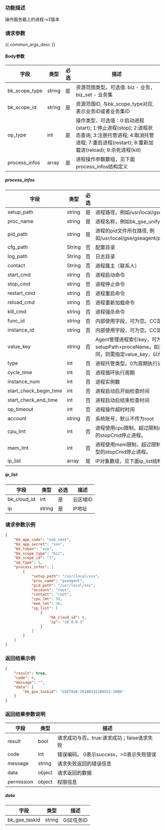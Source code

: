 ### 功能描述

操作服务器上的进程-v2版本

### 请求参数

{{ common_args_desc }}

#### Body参数

| 字段        |  类型      | 必选   |  描述      |
|-------------|------------|--------|------------|
| bk_scope_type | string | 是     | 资源范围类型。可选值: biz - 业务，biz_set - 业务集 |
| bk_scope_id | string | 是 | 资源范围ID, 与bk_scope_type对应, 表示业务ID或者业务集ID |
| op_type       |  int       | 是     | 操作类型，可选值：0:启动进程(start); 1:停止进程(stop); 2:进程状态查询; 3:注册托管进程; 4:取消托管进程; 7:重启进程(restart); 8:重新加载进(reload); 9:杀死进程(kill) |
| process_infos |  array     | 是     | 进程操作参数数组，见下面process_infos结构定义 |

##### process_infos

| 字段        |  类型      | 必选   |  描述      |
|-------------|------------|--------|------------|
| setup_path    |  string    | 是     | 进程路径，例如/usr/local/gse/gseagent/plugins/unifyTlogc/sbin |
| proc_name     |  string    | 是     | 进程名称，例如bk_gse_unifyTlogc |
| pid_path      |  string    | 是     | 进程的pid文件所在路径, 例如/usr/local/gse/gseagent/plugins/unifyTlogc/log/bk_gse_unifyTlogc.pid |
| cfg_path      |  String    | 否     | 配置目录 |
| log_path      |  String    | 否     | 日志目录 |
| contact       |  String    | 否     | 进程属主（联系人） |
| start_cmd     |  string    | 否     | 进程启动命令 |
| stop_cmd      |  string    | 否     | 进程停止命令 |
| restart_cmd   |  string    | 否     | 进程重启命令 |
| reload_cmd    |  string    | 否     | 进程重新加载命令 |
| kill_cmd      |  string    | 否     | 进程强杀命令 |
| func_id       |  string    | 否     | 内部使用字段，可为空。CC定义的进程功能ID。 |
| instance_id   |  string    | 否     | 内部使用字段，可为空。CC定义的进程实例ID。 |
| value_key     |  string    | 否     | Agent管理进程索引key，可为空。当索引key为空时，索引key采用setupPath+proceName。如果有两个托管进程 setupPath+proceName相同，则需指定value_key，以作区分。 |
| type          |  int       | 否     | 进程托管类型。0为周期执行进程，1为常驻进程，2为单次执行进程 |
| cycle_time    |  int       | 否     | 进程循环执行周期 |
| instance_num  |  int       | 否     | 进程实例数 |
| start_check_begin_time |int| 否     | 进程启动后开始检查时间 |
| start_check_end_time   |int| 否     | 进程启动后结束检查时间 |
| op_timeout    |int         | 否     | 进程操作超时时间 |
| account       |  string    | 否     | 系统账号，默认不传为root |
| cpu_lmt       |  int       | 否     | 进程使用cpu限制，超过限制agent会根据配置的cmd_shell_ext调用相应类型的stopCmd停止进程。 |
| mem_lmt       |  int       | 否     | 进程使用mem限制，超过限制agent会根据配置的cmd_shell_ext调用相应类型的stopCmd停止进程。 |
| ip_list       |  array     | 是     | IP对象数组，见下面ip_list结构定义 |

##### ip_list

| 字段        |  类型      | 必选   |  描述      |
|-------------|------------|--------|------------|
| bk_cloud_id |  int    | 是     | 云区域ID |
| ip          |  string | 是     | IP地址 |

### 请求参数示例

```json
{
    "bk_app_code": "esb_test",
    "bk_app_secret": "xxx",
    "bk_token": "xxx",
    "bk_scope_type": "biz",
    "bk_scope_id": "1",
    "op_type": 1,
    "process_infos": [
        {
            "setup_path": "/usr/local/xxx",
            "proc_name": "gseagent",
            "pid_path": "/usr/local/xxx",
            "account": "root",
            "contact": "root",
            "cpu_lmt": 50,
            "mem_lmt": 30,
            "ip_list": [
                {
                    "bk_cloud_id": 0,
                    "ip": "10.0.0.1"
                }
            ]
        }
    ]
}
```

### 返回结果示例

```json
{
    "result": true,
    "code": 0,
    "message": "",
    "data": {
        "bk_gse_taskid": "GSETASK:20180315180551:1000"
    }
}
```

### 返回结果参数说明

| 字段      | 类型      | 描述      |
|-----------|-----------|-----------|
| result       | bool   | 请求成功与否。true:请求成功；false请求失败 |
| code         | int    | 错误编码。 0表示success，>0表示失败错误 |
| message      | string | 请求失败返回的错误信息|
| data         | object | 请求返回的数据|
| permission   | object | 权限信息|

##### data

| 字段      | 类型      | 描述      |
|-----------|-----------|-----------|
| bk_gse_taskid       | string       | GSE任务ID |
